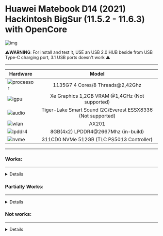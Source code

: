 # Huawei Matebook D14 (2021) Hackintosh BigSur (11.5.2 - 11.6.3) with OpenCore

![img](https://i.imgur.com/31RLUxv.png)

⚠️**WARNING**: For install and test it, USE an USB 2.0 HUB beside from USB Type-C charging port, 3.1 USB ports doesn't work ⚠️

---

Hardware | Model
--- |:--:
![processor](https://i.imgur.com/BzXF1mf.png) | 1135G7 4 Cores/8 Threads@2,42Ghz
![igpu](https://i.imgur.com/HS92HLo.png)| Xe Graphics 1,2GB VRAM @1,4GHz (Not supported)
![audio](https://i.imgur.com/Xpsn2zb.png) | Tiger-Lake Smart Sound I2C/Everest ESSX8336 (Not supported)
![wlan](https://i.imgur.com/9eDLwo9.png) | AX201
![lpddr4](https://i.imgur.com/1VtslzT.png) | 8GB(4x2) LPDDR4@2667Mhz (in-build)
![nvme](https://i.imgur.com/J9Q96yY.png) | 311CD0 NVMe 512GB (TLC PS5013 Controller)
---


### Works:
---
<details>

- Opencore 0.9.3 ✅ 

- Installer Boot ✅ (Installation on: NVMe SSD: 15 minutes; SATA3 SSD: 25 minutes)

- System Boot ✅

- USB Ports ✅ (Now all works).

- Camera ✅ (works perfectly)

- Battery charging and stats ✅

- Screen ✅ (1080x1920)

 
</details>


### Partially Works:

---
<details>

- Wi-Fi ✅❌ (Maybe will fix with HeliPort)
 
- VoodooPS2Controller ✅❌ (Works, but touchpad is broken, after boot seems work but stops inmediatelly).

- Bluetooth ✅❌ (Partially works, if you're using headphones/airbuds, audio might have some cuts).

</details>


### Not works:
---

<details>
 
 
- Touchpad ❌ (MacOS doesn't recognize the Huawei sensors correctly).

- Audio Card ❌ (It's recognized but isn't enabled)

- Microphone ❌ (It's recognized but isn't enabled)

- HDMI ❌ (Doesn't work without 3D Acceleration)

- Screen Backlit ❌ (Doesn't work without 3D Acceleration)

- Fingerprint Scanner ❌ (Don't exist some Goodix kext for MacOS)

</details>

